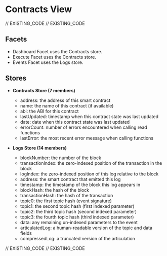 <!--
Copyright 2016, 2026 The Authors. All rights reserved.
Use of this source code is governed by a license that can
be found in the LICENSE file.

Parts of this file were auto generated. Edit only those parts of
the code inside of 'EXISTING_CODE' tags.
-->
# Contracts View

// EXISTING_CODE
// EXISTING_CODE

## Facets

- Dashboard Facet uses the Contracts store.
- Execute Facet uses the Contracts store.
- Events Facet uses the Logs store.

## Stores

- **Contracts Store (7 members)**

  - address: the address of this smart contract
  - name: the name of this contract (if available)
  - abi: the ABI for this contract
  - lastUpdated: timestamp when this contract state was last updated
  - date: date when this contract state was last updated
  - errorCount: number of errors encountered when calling read functions
  - lastError: the most recent error message when calling functions

- **Logs Store (14 members)**

  - blockNumber: the number of the block
  - transactionIndex: the zero-indexed position of the transaction in the block
  - logIndex: the zero-indexed position of this log relative to the block
  - address: the smart contract that emitted this log
  - timestamp: the timestamp of the block this log appears in
  - blockHash: the hash of the block
  - transactionHash: the hash of the transaction
  - topic0: the first topic hash (event signature)
  - topic1: the second topic hash (first indexed parameter)
  - topic2: the third topic hash (second indexed parameter)
  - topic3: the fourth topic hash (third indexed parameter)
  - data: any remaining un-indexed parameters to the event
  - articulatedLog: a human-readable version of the topic and data fields
  - compressedLog: a truncated version of the articulation

// EXISTING_CODE
// EXISTING_CODE
